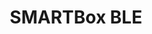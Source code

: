 ---
title: SMARTBox BLE
layout: subsections
collection: 'guides/devices/smartbox-ble'
image: '/guides/images/devices/device-list/smartbox-io.jpg'
---